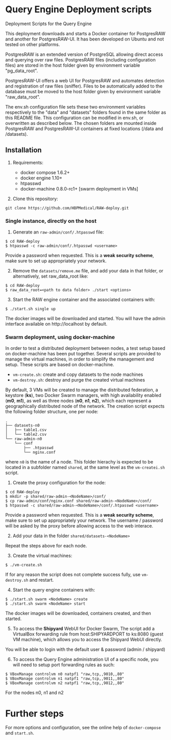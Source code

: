 # Query Engine Deployment scripts
Deployment Scripts for the Query Engine

This deployment downloads and starts a Docker container for PostgresRAW and another for PostgresRAW-UI. It has been developed on Ubuntu and not tested on other platforms.

PostgresRAW is an extended version of PostgreSQL allowing direct access and querying over raw files.
PostgresRAW files (including configuration files) are stored in the host folder given by environment variable "pg_data_root".

PostgresRAW-UI offers a web UI for PostgresRAW and automates detection and registration of raw files (sniffer). Files to be automatically added to the database must be moved to the host folder given by environment variable "raw_data_root".

The env.sh configuration file sets these two environment variables respectively to the "data" and "datasets" folders found in the same folder as this README file. This configuration can be modified in env.sh, or overwritten as described below. The chosen folders are mounted inside PostgresRAW and PostgresRAW-UI containers at fixed locations (/data and /datasets).

## Installation

1. Requirements:
   * docker compose 1.6.2+
   * docker engine 1.10+
   * htpasswd
   * docker-machine 0.8.0-rc1+ [swarm deployment in VMs]

2. Clone this repository:
  ```!sh
  git clone https://github.com/HBPMedical/RAW-deploy.git
  ```

### Single instance, directly on the host

1. Generate an ```raw-admin/conf/.htpasswd``` file:
  ```!sh
  $ cd RAW-deploy
  $ htpasswd -c raw-admin/conf/.htpasswd <username>
  ```

  Provide a password when requested. This is a **weak security scheme**, make sure to set up appropriately your network.

2. Remove the ```datasets/remove.me``` file, and add your data in that folder, or alternatively, set raw_data_root like:
  ```!sh
  $ cd RAW-deploy
  $ raw_data_root=<path to data folder> ./start <options>
  ```

3. Start the RAW engine container and the associated containers with:
  ```!sh
  $ ./start.sh single up
  ```
  The docker images will be downloaded and started. You will have the admin interface available on http://localhost by default.

### Swarm deployment, using docker-machine

In order to test a distributed deployment between nodes, a test setup based on docker-machine has been put together. Several scripts are provided to manage the virtual machines, in order to simplify the management and setup. These scripts are based on docker-machine.
 * ```vm-create.sh```: create and copy datasets to the node machines
 * ```vm-destroy.sh```: destroy and purge the created virtual machines

By default, 3 VMs will be created to manage the distributed federation, a keystore (**ks**), two Docker Swarm managers, with high availability enabled (**m0**, **m1**), as well as three nodes (**n0**, **n1**, **n2**), which each represent a geographically distributed node of the network.
The creation script expects the following folder structure, one per node:
  ```
  .
  ├── datasets-n0
  │   ├── table1.csv
  │   └── table2.csv
  └── raw-admin-n0
      └── conf
          ├── .htpasswd
          └── nginx.conf
  ```
where ```n0``` is the name of a node. This folder hierachy is expected to be located in a subfolder named ```shared```, at the same level as the ```vm-createi.sh``` script.

1. Create the proxy configuration for the node:
  ```!sh
  $ cd RAW-deploy
  $ mkdir -p shared/raw-admin-<NodeName>/conf/
  $ cp raw-admin/conf/nginx.conf shared/raw-admin-<NodeName>/conf/
  $ htpasswd -c shared/raw-admin-<NodeName>/conf/.htpasswd <username>
  ```

  Provide a password when requested. This is a **weak security scheme**, make sure to set up appropriately your network.
  The username / password will be asked by the proxy before allowing access to the web interace.

2. Add your data in the folder ```shared/datasets-<NodeName>```

Repeat the steps above for each node.

3. Create the virtual machines:
  ```!sh
  $ ./vm-create.sh
  ```

  If for any reason the script does not complete success fully, use ```vm-destroy.sh``` and restart.

4. Start the query engine containers with:
  ```!sh
  $ ./start.sh swarm <NodeName> create
  $ ./start.sh swarm <NodeName> start
  ```
  The docker images will be downloaded, containers created, and then started.

5. To access the **Shipyard** WebUI for Docker Swarm,
  The script add a VirtualBox forwarding rule from host:SHIPYARDPORT to ks:8080 (guest VM machine), which allows you to access the Shipyard WebUI directly.

  You will be able to login with the default user & password (admin / shipyard)

6. To access the Query Engine administration UI of a specific node, you will need to setup port forwarding rules as such:
  ```!sh
  $ VBoxManage controlvm n0 natpf1 "raw,tcp,,9010,,80"
  $ VBoxManage controlvm n1 natpf1 "raw,tcp,,9011,,80"
  $ VBoxManage controlvm n2 natpf1 "raw,tcp,,9012,,80"
  ```
  For the nodes n0, n1 and n2

# Further steps

For more options and configuration, see the online help of ```docker-compose``` and ```start.sh```.
